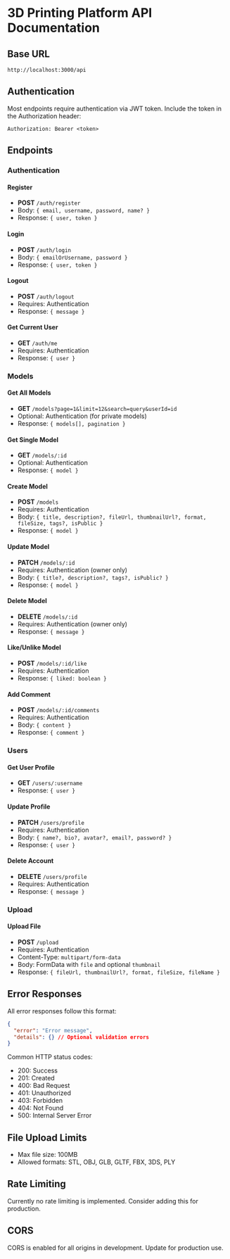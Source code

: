 # 3D Printing Platform API Documentation

## Base URL
```
http://localhost:3000/api
```

## Authentication
Most endpoints require authentication via JWT token. Include the token in the Authorization header:
```
Authorization: Bearer <token>
```

## Endpoints

### Authentication

#### Register
- **POST** `/auth/register`
- Body: `{ email, username, password, name? }`
- Response: `{ user, token }`

#### Login
- **POST** `/auth/login`
- Body: `{ emailOrUsername, password }`
- Response: `{ user, token }`

#### Logout
- **POST** `/auth/logout`
- Requires: Authentication
- Response: `{ message }`

#### Get Current User
- **GET** `/auth/me`
- Requires: Authentication
- Response: `{ user }`

### Models

#### Get All Models
- **GET** `/models?page=1&limit=12&search=query&userId=id`
- Optional: Authentication (for private models)
- Response: `{ models[], pagination }`

#### Get Single Model
- **GET** `/models/:id`
- Optional: Authentication
- Response: `{ model }`

#### Create Model
- **POST** `/models`
- Requires: Authentication
- Body: `{ title, description?, fileUrl, thumbnailUrl?, format, fileSize, tags?, isPublic }`
- Response: `{ model }`

#### Update Model
- **PATCH** `/models/:id`
- Requires: Authentication (owner only)
- Body: `{ title?, description?, tags?, isPublic? }`
- Response: `{ model }`

#### Delete Model
- **DELETE** `/models/:id`
- Requires: Authentication (owner only)
- Response: `{ message }`

#### Like/Unlike Model
- **POST** `/models/:id/like`
- Requires: Authentication
- Response: `{ liked: boolean }`

#### Add Comment
- **POST** `/models/:id/comments`
- Requires: Authentication
- Body: `{ content }`
- Response: `{ comment }`

### Users

#### Get User Profile
- **GET** `/users/:username`
- Response: `{ user }`

#### Update Profile
- **PATCH** `/users/profile`
- Requires: Authentication
- Body: `{ name?, bio?, avatar?, email?, password? }`
- Response: `{ user }`

#### Delete Account
- **DELETE** `/users/profile`
- Requires: Authentication
- Response: `{ message }`

### Upload

#### Upload File
- **POST** `/upload`
- Requires: Authentication
- Content-Type: `multipart/form-data`
- Body: FormData with `file` and optional `thumbnail`
- Response: `{ fileUrl, thumbnailUrl?, format, fileSize, fileName }`

## Error Responses

All error responses follow this format:
```json
{
  "error": "Error message",
  "details": {} // Optional validation errors
}
```

Common HTTP status codes:
- 200: Success
- 201: Created
- 400: Bad Request
- 401: Unauthorized
- 403: Forbidden
- 404: Not Found
- 500: Internal Server Error

## File Upload Limits
- Max file size: 100MB
- Allowed formats: STL, OBJ, GLB, GLTF, FBX, 3DS, PLY

## Rate Limiting
Currently no rate limiting is implemented. Consider adding this for production.

## CORS
CORS is enabled for all origins in development. Update for production use.
